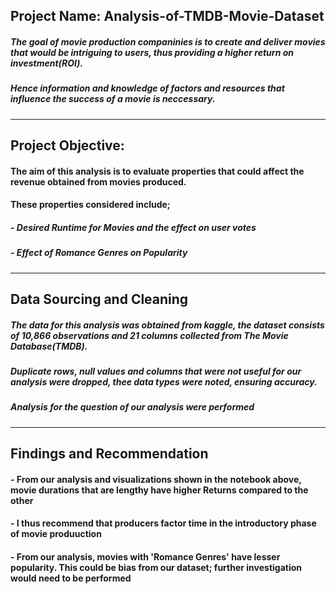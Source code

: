 ## Project Name: Analysis-of-TMDB-Movie-Dataset
##### The goal of movie production companinies is to create and deliver movies that would be intriguing to users, thus providing a higher return on investment(ROI). 
##### Hence information and knowledge of factors and resources that influence the success of a movie is neccessary.
----
## Project Objective:
#### The aim of this analysis is to evaluate properties that could affect the revenue obtained from movies produced.
#### These properties considered include;
##### - Desired Runtime for Movies and the effect on user votes
##### - Effect of Romance Genres on Popularity

----
## Data Sourcing and Cleaning
##### The data for this analysis was obtained from kaggle, the dataset consists of 10,866 observations and 21 columns collected from The Movie Database(TMDB).
##### Duplicate rows, null values and columns that were not useful for our analysis were dropped, thee data types were noted, ensuring accuracy. 
##### Analysis for the question of our analysis were performed

----
## Findings and Recommendation
#### - From our analysis and visualizations shown in the notebook above, movie durations that are lengthy have higher Returns compared to the other
   #### - I thus recommend that producers factor time in the introductory phase of movie produuction

#### - From our analysis, movies with 'Romance Genres' have lesser popularity. This could be bias from our dataset; further investigation would need to be performed

